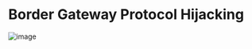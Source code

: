 # Border Gateway Protocol Hijacking

![image](https://github.com/whataboutamir/bgphijacking/assets/87489775/c4471e6b-e0a7-44fe-ab97-f840ace1893f)
